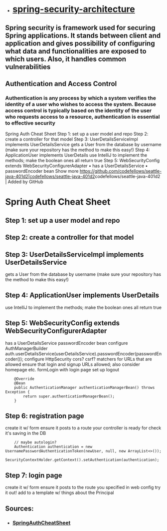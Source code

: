
- # [spring-security-architecture](https://spring.io/guides/topicals/spring-security-architecture/)

## Spring security is framework used for securing Spring applications. It stands between client and application and gives possibility of configuring what data and functionalities are exposed to which users. Also, it handles common vulnerabilities

## Authentication and Access Control

### Authentication is any process by which a system verifies the identity of a user who wishes to access the system. Because access control is typically based on the identity of the user who requests access to a resource, authentication is essential to effective security


Spring Auth Cheat Sheet
Step 1: set up a user model and repo
Step 2: create a controller for that model
Step 3: UserDetailsServiceImpl implements UserDetailsService
gets a User from the database by username (make sure your repository has the method to make this easy!)
Step 4: ApplicationUser implements UserDetails
use IntelliJ to implement the methods; make the boolean ones all return true
Step 5: WebSecurityConfig extends WebSecurityConfigurerAdapter
• has a UserDetailsService
• passwordEncoder bean
Show more
<https://github.com/codefellows/seattle-java-401d2|codefellows/seattle-java-401d2>codefellows/seattle-java-401d2 | Added by GitHub






# Spring Auth Cheat Sheet
## Step 1: set up a user model and repo
## Step 2: create a controller for that model
## Step 3: UserDetailsServiceImpl implements UserDetailsService
gets a User from the database by username (make sure your repository has the method to make this easy!)
## Step 4: ApplicationUser implements UserDetails
use IntelliJ to implement the methods; make the boolean ones all return true
## Step 5: WebSecurityConfig extends WebSecurityConfigurerAdapter
has a UserDetailsService
passwordEncoder bean
configure AuthManagerBuilder
auth.userDetailsService(userDetailsService).passwordEncoder(passwordEncoder());
configure HttpSecurity
cors? csrf?
matchers for URLs that are allowed
ensure that login and signup URLs allowed; also consider homepage etc.
formLogin with login page set up
logout
```
    @Override
    @Bean
    public AuthenticationManager authenticationManagerBean() throws Exception {
        return super.authenticationManagerBean();
    }
```
## Step 6: registration page
create it w/ form
ensure it posts to a route your controller is ready for
check it's saving in the DB
```
    // maybe autologin?
    Authentication authentication = new UsernamePasswordAuthenticationToken(newUser, null, new ArrayList<>());
    SecurityContextHolder.getContext().setAuthentication(authentication);
```
## Step 7: login page
create it w/ form
ensure it posts to the route you specified in web config
try it out!
add to a template w/ things about the Principal


## Sources:

- ### [SpringAuthCheatSheet](https://github.com/codefellows/seattle-java-401d2/blob/master/SpringAuthCheatSheet.md)
